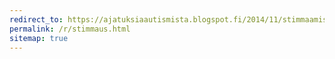 ```yaml
---
redirect_to: https://ajatuksiaautismista.blogspot.fi/2014/11/stimmaamisesta.html
permalink: /r/stimmaus.html
sitemap: true
---
```

